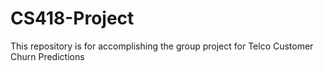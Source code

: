 # CS418-Project
This repository is for accomplishing the group project for Telco Customer Churn Predictions 
